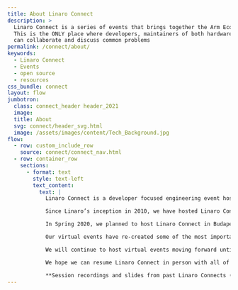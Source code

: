 ```yaml
---
title: About Linaro Connect
description: >
  Linaro Connect is a series of events that brings together the Arm Ecosystem.
  This is the ONLY place where developers, maintainers of both hardware and software
  can collaborate and discuss common problems
permalink: /connect/about/
keywords:
  - Linaro Connect
  - Events
  - open source
  - resources
css_bundle: connect
layout: flow
jumbotron:
  class: connect_header header_2021
  image: 
  title: About
  svg: connect/header_svg.html
  image: /assets/images/content/Tech_Background.jpg
flow:
  - row: custom_include_row
    source: connect/connect_nav.html
  - row: container_row
    sections:
      - format: text
        style: text-left
        text_content:
          text: |
            Linaro Connect is a developer focused engineering event hosted by Linaro that brings together developers and maintainers of both hardware and software to collaborate and discuss common problems. Topics covered in sessions at Linaro Connect include Linux Kernel, Toolchain, IoT & Embedded, AI, Android, Continuous Integration Testing, Security, Standardized Firmware, and more.

            Since Linaro’s inception in 2010, we have hosted Linaro Connect as a full five day event featuring 120+ technical sessions and keynotes, business meetings, hacking sessions and a Technology demo showcase. At Connect, we have roughly 400 attendees from 25+ countries and 50+ companies in attendance.

            In Spring 2020, we planned to host Linaro Connect in Budapest, Hungary but due to the start of the COVID-19 pandemic we had to cancel our in-person event and thus began our journey with virtual events. We hosted our first virtual event [in March 2020](https://connect.linaro.org/resources/ltd20/)and have hosted two Linaro Virtual Connect events per year since then.

            Our virtual events have re-created some of the most important elements from Linaro Connect including low level technical session content and training for developers, important industry updates and announcements, technology demos, and the opportunity to hear from and network with other software and hardware developers and open source maintainers. Our goal is to bring together the Arm and open source community globally to collaborate on common problems and our free virtual events have allowed us to involve a wider audience than ever before.

            We will continue to host virtual events moving forward until it is safe to host Linaro Connect again in person. To read more about our plans for upcoming virtual events, check out our blog [here](https://www.linaro.org/blog/reimagining-linaro-virtual-events/).

            We hope we can resume Linaro Connect in person with all of you soon!

            **Session recordings and slides from past Linaro Connects (1400+ free public videos) from our past in-person and virtual Linaro Connect events can be found on our [Resource page](https://connect.linaro.org/resources/)..**
---
```

